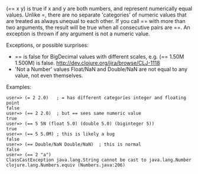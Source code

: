 (== x y) is true if x and y are both numbers, and represent
numerically equal values.  Unlike =, there are no separate
'categories' of numeric values that are treated as always unequal to
each other.  If you call == with more than two arguments, the result
will be true when all consecutive pairs are ==.  An exception is
thrown if any argument is not a numeric value.

Exceptions, or possible surprises:

* == is false for BigDecimal values with different scales, e.g. (==
  1.50M 1.500M) is false.  http://dev.clojure.org/jira/browse/CLJ-1118
* 'Not a Number' values Float/NaN and Double/NaN are not equal to any
  value, not even themselves.

Examples:

    user=> (= 2 2.0)   ; = has different categories integer and floating point
    false
    user=> (== 2 2.0)  ; but == sees same numeric value
    true
    user=> (== 5 5N (float 5.0) (double 5.0) (biginteger 5))
    true
    user=> (== 5 5.0M) ; this is likely a bug
    false
    user=> (== Double/NaN Double/NaN)  ; this is normal
    false
    user=> (== 2 "a")
    ClassCastException java.lang.String cannot be cast to java.lang.Number  clojure.lang.Numbers.equiv (Numbers.java:206)
